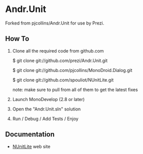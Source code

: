 # Andr.Unit

Forked from pjcollins/Andr.Unit for use by Prezi.


## How To

1. Clone all the required code from github.com

	$ git clone git://github.com/prezi/Andr.Unit.git

 	$ git clone git://github.com/pjcollins/MonoDroid.Dialog.git

	$ git clone git://github.com/spouliot/NUnitLite.git


	note: make sure to pull from all of them to get the latest fixes

2. Launch MonoDevelop (2.8 or later)

3. Open the "Andr.Unit.sln" solution

4. Run / Debug / Add Tests / Enjoy

## Documentation

* [NUnitLite](http://www.nunitlite.org/) web site
